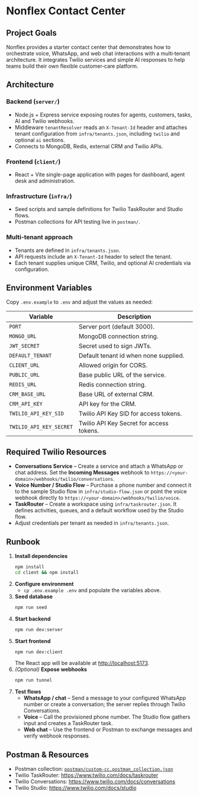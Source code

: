 # Nonflex Contact Center

## Project Goals

Nonflex provides a starter contact center that demonstrates how to orchestrate
voice, WhatsApp, and web chat interactions with a multi‑tenant architecture.
It integrates Twilio services and simple AI responses to help teams build their
own flexible customer‑care platform.

## Architecture

### Backend (`server/`)
- Node.js + Express service exposing routes for agents, customers, tasks, AI and
  Twilio webhooks.
- Middleware `tenantResolver` reads an `X-Tenant-Id` header and attaches
  tenant configuration from `infra/tenants.json`, including `twilio` and optional `ai` sections.
- Connects to MongoDB, Redis, external CRM and Twilio APIs.

### Frontend (`client/`)
- React + Vite single-page application with pages for dashboard, agent desk and
  administration.

### Infrastructure (`infra/`)
- Seed scripts and sample definitions for Twilio TaskRouter and Studio flows.
- Postman collections for API testing live in `postman/`.

### Multi-tenant approach
- Tenants are defined in `infra/tenants.json`.
- API requests include an `X-Tenant-Id` header to select the tenant.
- Each tenant supplies unique CRM, Twilio, and optional AI credentials via configuration.

## Environment Variables

Copy `.env.example` to `.env` and adjust the values as needed:

| Variable | Description |
| --- | --- |
| `PORT` | Server port (default 3000). |
| `MONGO_URL` | MongoDB connection string. |
| `JWT_SECRET` | Secret used to sign JWTs. |
| `DEFAULT_TENANT` | Default tenant id when none supplied. |
| `CLIENT_URL` | Allowed origin for CORS. |
| `PUBLIC_URL` | Base public URL of the service. |
| `REDIS_URL` | Redis connection string. |
| `CRM_BASE_URL` | Base URL of external CRM. |
| `CRM_API_KEY` | API key for the CRM. |
| `TWILIO_API_KEY_SID` | Twilio API Key SID for access tokens. |
| `TWILIO_API_KEY_SECRET` | Twilio API Key Secret for access tokens. |

## Required Twilio Resources

- **Conversations Service** – Create a service and attach a WhatsApp or chat
  address. Set the **Incoming Messages** webhook to
  `https://<your-domain>/webhooks/twilio/conversations`.
- **Voice Number / Studio Flow** – Purchase a phone number and connect it to the
  sample Studio flow in `infra/studio-flow.json` or point the voice webhook
  directly to `https://<your-domain>/webhooks/twilio/voice`.
- **TaskRouter** – Create a workspace using `infra/taskrouter.json`. It defines
  activities, queues, and a default workflow used by the Studio flow.
- Adjust credentials per tenant as needed in `infra/tenants.json`.

## Runbook

1. **Install dependencies**
   ```bash
   npm install
   cd client && npm install
   ```
2. **Configure environment**
   - `cp .env.example .env` and populate the variables above.
3. **Seed database**
   ```bash
   npm run seed
   ```
4. **Start backend**
   ```bash
   npm run dev:server
   ```
5. **Start frontend**
   ```bash
   npm run dev:client
   ```
   The React app will be available at <http://localhost:5173>.
6. *(Optional)* **Expose webhooks**
   ```bash
   npm run tunnel
   ```
7. **Test flows**
   - **WhatsApp / chat** – Send a message to your configured WhatsApp number or
     create a conversation; the server replies through Twilio Conversations.
   - **Voice** – Call the provisioned phone number. The Studio flow gathers
     input and creates a TaskRouter task.
   - **Web chat** – Use the frontend or Postman to exchange messages and verify
     webhook responses.

## Postman & Resources

- Postman collection:
  [`postman/custom-cc.postman_collection.json`](postman/custom-cc.postman_collection.json)
- Twilio TaskRouter: <https://www.twilio.com/docs/taskrouter>
- Twilio Conversations: <https://www.twilio.com/docs/conversations>
- Twilio Studio: <https://www.twilio.com/docs/studio>

